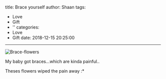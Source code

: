 title: Brace yourself
author: Shaan
tags:
  - Love
  - Gift
  - ''
categories:
  - Love
  - Gift
date: 2018-12-15 20:25:00
---

![Brace-flowers](\images\Braces.png)

My baby got braces...which are kinda painful..

Theses flowers wiped the pain away :*